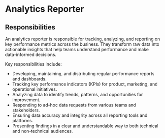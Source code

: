 # Analytics Reporter

## Responsibilities

An analytics reporter is responsible for tracking, analyzing, and reporting on key performance metrics across the business. They transform raw data into actionable insights that help teams understand performance and make data-informed decisions.

Key responsibilities include:

- Developing, maintaining, and distributing regular performance reports and dashboards.
- Tracking key performance indicators (KPIs) for product, marketing, and operational initiatives.
- Analyzing data to identify trends, patterns, and opportunities for improvement.
- Responding to ad-hoc data requests from various teams and stakeholders.
- Ensuring data accuracy and integrity across all reporting tools and platforms.
- Presenting findings in a clear and understandable way to both technical and non-technical audiences.
